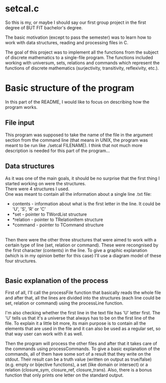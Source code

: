 # setcal.c
So this is my, or maybe I should say our first group project in the first degree of BUT FIT bachelor's degree.
<p> The basic motivation (except to pass the semester) was to learn how to work with data structures, reading and processing files in C. </p>
<p> The goal of this project was to implement all the functions from the subject of discrete mathematics to a single-file program. The functions included working with universum, sets, relations and commands which represent the functions of discrete mathematics (surjectivity, transitivity, reflexivity, etc.). </p>
<h1> Basic structure of the program </h1>
<p> In this part of the README, I would like to focus on describing how the program works. </p>
<h2> File input </h2>
<p> This program was supposed to take the name of the file in the argument section from the command line (that means in UNIX, the program was meant to be run like ./setcal FILENAME). I think that not much more description is needed for this part of the program...</p>
<h2> Data structures </h2>
<p> As it was one of the main goals, it should be no surprise that the first thing I started working on were the structures.
<br> There were 4 structures I used. 
<br> One was meant to contain all the information about a single line .txt file:
<ul>
  <li> contents - information about what is the first letter in the line. It could be 'U', 'S', 'R' or 'C'
  <li> *set - pointer to TWordList structure
  <li> *relation - pointer to TRelationItem structure
  <li> *command - pointer to TCommand structure
</ul>

<br> Then there were the other three structures that were aimed to work with a certain type of line (set, relation or command). These were recongnised by the first character (contents) in the line. To give a graphic explanation (which is in my opinion better for this case) I'll use a diagram model of these four structures.

<img>

<h2> Basic explanation of the process </h2>
<p> First of all, I'll call the processFile function that basically reads the whole file and after that, all the lines are divided into the structures (each line could be set, relation or command) using the processLine function. </p>
<p> I'm also checking whether the first line in the text file has 'U' letter first. The 'U' tells us that it's a universe that always has to be on the first line of the file. To explain it a little bit more, its main purpose is to contain all the elements that are used in the file and it can also be used as a regular set, so that way user can work with it as well. </p>
<p> Then the program will process the other files and after that it takes care of the commands using processCommands. To give a basic explanation of the commands, all of them have some sort of a result that they write on the stdout. Their result can be a truth value (written on output as true/false) (e.g. empty or bijective functions), a set (like domain or intersect) or a relation (closure_sym, closure_ref, closure_trans). Also, there is a bonus function that only prints one letter on the standard output. </p>
